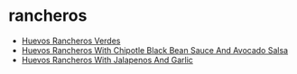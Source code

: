 # rancheros

 * [Huevos Rancheros Verdes](index/h/huevos-rancheros-verdes-105295.json)
 * [Huevos Rancheros With Chipotle Black Bean Sauce And Avocado Salsa](index/h/huevos-rancheros-with-chipotle-black-bean-sauce-and-avocado-salsa-109373.json)
 * [Huevos Rancheros With Jalapenos And Garlic](index/h/huevos-rancheros-with-jalapenos-and-garlic.json)
